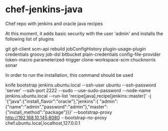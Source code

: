 # chef-jenkins-java

Chef repo with jenkins and oracle java recipes

At this moment, it adds basic security with the user 'admin' and installs the following list of plugins

git
git-client
scm-api
rebuild
jobConfigHistory
plugin-usage-plugin
credentials
groovy
job-dsl
bitbucket
plain-credentials
config-file-provider
token-macro
parameterized-trigger
clone-workspace-scm
chucknorris 
sonar

In order to run the installation, this command should be used

knife bootstrap jenkins.ubuntu.local --ssh-user ubuntu --ssh-password 'server' --ssh-port 2222 --sudo --use-sudo-password --node-name jenkins.ubuntu.local --run-list 'recipe[java],recipe[jenkins::master]' -j '{"java":{"install_flavor":"oracle"},"jenkins":{ "admin":{"name":"admin","password":"admin"},"master":{"install_method":"package"}}}' --bootstrap-proxy http://192.168.10.145:8080 --bootstrap-no-proxy chef.ubuntu.local,localhost,127.0.0.1
